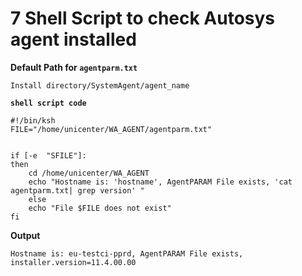 # **7 Shell Script to check Autosys agent installed** 

**Default Path for `agentparm.txt`**

```
Install directory/SystemAgent/agent_name
```

**`shell script code`**

```
#!/bin/ksh
FILE="/home/unicenter/WA_AGENT/agentparm.txt"


if [-e  "SFILE"]:
then
	cd /home/unicenter/WA_AGENT
	echo "Hostname is: 'hostname', AgentPARAM File exists, 'cat agentparm.txt| grep version' "
	else
	echo "File $FILE does not exist"
fi
```

**Output**

```
Hostname is: eu-testci-pprd, AgentPARAM File exists,
installer.version=11.4.00.00
```